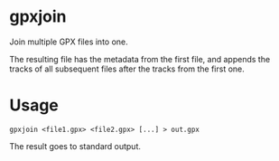 # gpxjoin
Join multiple GPX files into one.

The resulting file has the metadata from the first file, and appends the tracks of all subsequent files after the tracks from the first one.

# Usage
`gpxjoin <file1.gpx> <file2.gpx> [...] > out.gpx`

The result goes to standard output.
